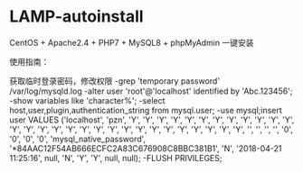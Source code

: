# LAMP-autoinstall
CentOS + Apache2.4 + PHP7 + MySQL8 + phpMyAdmin 一键安装

使用指南：



获取临时登录密码，修改权限
-grep 'temporary password' /var/log/mysqld.log
-alter user 'root'@'localhost' identified by 'Abc.123456';
-show variables like 'character%';
-select host,user,plugin,authentication_string from mysql.user;
-use mysql;insert user VALUES ('localhost', 'pzn', 'Y', 'Y', 'Y', 'Y', 'Y', 'Y', 'Y', 'Y', 'Y', 'Y', 'Y', 'Y', 'Y', 'Y', 'Y', 'Y', 'Y', 'Y', 'Y', 'Y', 'Y', 'Y', 'Y', 'Y', 'Y', 'Y', 'Y', 'Y', 'Y', '', '', '', '', '0', '0', '0', '0', 'mysql_native_password', '*84AAC12F54AB666ECFC2A83C676908C8BBC381B1', 'N', '2018-04-21 11:25:16', null, 'N', 'Y', 'Y', null, null);
-FLUSH PRIVILEGES;
